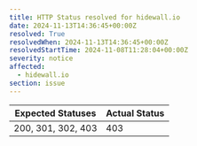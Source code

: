 ```yaml
---
title: HTTP Status resolved for hidewall.io
date: 2024-11-13T14:36:45+00:00Z
resolved: True
resolvedWhen: 2024-11-13T14:36:45+00:00Z
resolvedStartTime: 2024-11-08T11:28:04+00:00Z
severity: notice
affected:
  - hidewall.io
section: issue
---
```


| Expected Statuses | Actual Status  |
|-------------------|----------------|
| 200, 301, 302, 403 | 403 |
